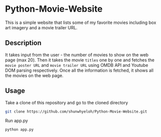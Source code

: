 # Python-Movie-Website

This is a simple website that lists some of my favorite movies including box art imagery and a movie trailer URL.

## Description
It takes input from the user - the number of movies to show on the web page (max 20). Then it takes the movie `titles` one by one and fetches the `movie poster URL` and `movie trailer URL` using OMDB API and Youtube DOM parsing respectively. Once all the information is fetched, it shows all the movies on the web page.

## Usage

Take a clone of this repository and go to the cloned directory
```bash
git clone https://github.com/shunwhyeloh/Python-Movie-Website.git
```

Run app.py
```bash
python app.py
```
